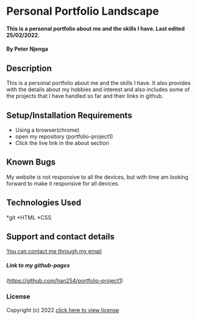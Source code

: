# Personal Portfolio Landscape

#### This is a personal portfolio about me and the skills I have. Last edited 25/02/2022.

#### By **Peter Njenga**

## Description

This is a personal portfolio about me and the skills I have. It also provides with the details about my hobbies and interest and also includes some of the projects that I have handled so far and their links in github.

## Setup/Installation Requirements

- Using a browser(chrome)
- open my repository (portfolio-project1)
- Click the live link in the about section

## Known Bugs

My website is not responsive to all the devices, but with time am looking forward to make it responsive for all devices.

## Technologies Used

*git
*HTML
*CSS

## Support and contact details

[You can contact me through my email](peternjenga1706@gmail.com)

##### Link to my github-pages

(https://github.com/han254/portfolio-project1)

### License

Copyright (c) 2022 [click here to view license](LICENSE)
